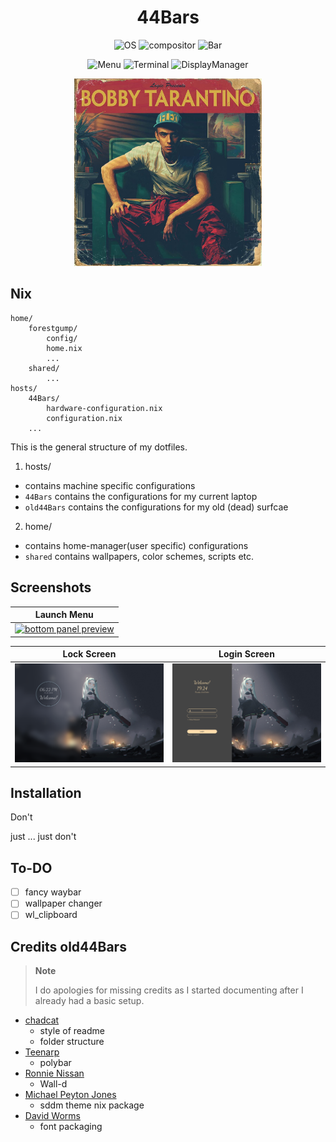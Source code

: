 <div align="center">
  <h1> 44Bars </h1>
</div>
<div align="center">

![OS](https://img.shields.io/badge/OS-NixOS-%230E9DF1?style=for-the-badge)
![compositor](https://img.shields.io/badge/compositor-hyprland-green?style=for-the-badge)
![Bar](https://img.shields.io/badge/Bar-waybar-%23FF007E?style=for-the-badge)

![Menu](https://img.shields.io/badge/Menu-Rofi-%23FF6D00?style=for-the-badge)
![Terminal](https://img.shields.io/badge/Terminal-Kitty-%2300DC8D?style=for-the-badge)
![DisplayManager](https://img.shields.io/badge/DM-GDM-%23FFDC00?style=for-the-badge)

<img src="../home/shared/wallpaper/Bobby_Tarantino.jpeg" alt="showcase" width="300" height=auto>

</div>

## Nix
```
home/
    forestgump/
        config/
        home.nix
        ...
    shared/
        ...
hosts/
    44Bars/
        hardware-configuration.nix
        configuration.nix
    ...
```
This is the general structure of my dotfiles.

1. hosts/
- contains machine specific configurations
- `44Bars` contains the configurations for my current laptop
- `old44Bars` contains the configurations for my old (dead) surfcae

2. home/
- contains home-manager(user specific) configurations
- `shared` contains wallpapers, color schemes, scripts etc.

## Screenshots
| <b>Launch Menu</b>                                                                              |
| ------------------------------------------------------------------------------------------------------------------ |
| <a href="#--------"><img src="screenshots/rofi_menu.png" alt="bottom panel preview"></a>                    |

<b>Lock Screen</b>             |  <b>Login Screen</b>  
:-------------------------:|:-------------------------:
<a href="#--------"><img src="screenshots/lock_screen.png" alt="bottom panel preview"></a>  |  <a href="#--------"><img src="screenshots/login_screen.png" alt="bottom panel preview"></a>

## Installation
Don't

just ... just don't

## To-DO

- [ ] fancy waybar
- [ ] wallpaper changer
- [ ] wl_clipboard

## Credits old44Bars
> **Note**
>
> I do apologies for missing credits as I started documenting after I already had a basic setup.

- [chadcat](https://github.com/chadcat7)
    - style of readme
    - folder structure
- [Teenarp](https://github.com/Teenarp2003)
    - polybar
- [Ronnie Nissan](https://github.com/ronniedroid)
    - Wall-d
- [Michael Peyton Jones](https://github.com/michaelpj)
    - sddm theme nix package
- [David Worms](https://www.adaltas.com/en/2022/03/29/nix-package-creation-install-font/)
    - font packaging

